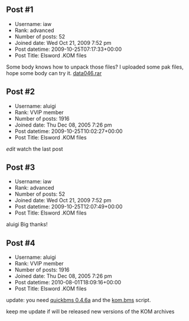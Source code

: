 ## Post #1
- Username: iaw
- Rank: advanced
- Number of posts: 52
- Joined date: Wed Oct 21, 2009 7:52 pm
- Post datetime: 2009-10-25T07:17:33+00:00
- Post Title: Elsword  .KOM files

Some body knows how to unpack those files? 
I uploaded some pak files, hope some body can try it.
[data046.rar](https://xentaxbackup.github.io/file/2480_data046.rar)
## Post #2
- Username: aluigi
- Rank: VVIP member
- Number of posts: 1916
- Joined date: Thu Dec 08, 2005 7:26 pm
- Post datetime: 2009-10-25T10:02:27+00:00
- Post Title: Elsword  .KOM files

*edit* watch the last post
## Post #3
- Username: iaw
- Rank: advanced
- Number of posts: 52
- Joined date: Wed Oct 21, 2009 7:52 pm
- Post datetime: 2009-10-25T12:07:49+00:00
- Post Title: Elsword  .KOM files

aluigi
Big thanks!
## Post #4
- Username: aluigi
- Rank: VVIP member
- Number of posts: 1916
- Joined date: Thu Dec 08, 2005 7:26 pm
- Post datetime: 2010-08-01T18:09:16+00:00
- Post Title: Elsword  .KOM files

update: you need [quickbms 0.4.6a](http://aluigi.org/papers.htm#quickbms) and the [kom.bms](http://aluigi.org/papers/bms/kom.bms) script.

keep me update if will be released new versions of the KOM archives
